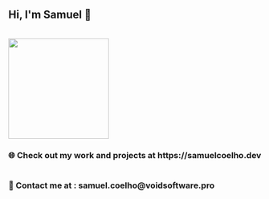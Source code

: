 <h2 align="left">Hi, I'm Samuel 💎</h2>
<br clear="both">
<img align="left" height="200" src="https://media.giphy.com/media/105TPTlFrqaW1G/giphy.gif?cid=ecf05e476uldcw82fywb4f6ce2x24ibw0q74sdjqu0vujeh9&ep=v1_gifs_related&rid=giphy.gif&ct=g"  />
<br clear="both">
<h3 align="left">🌐 Check out my work and projects at https://samuelcoelho.dev<br><br><br>🔗 Contact me at : samuel.coelho@voidsoftware.pro</h3>
